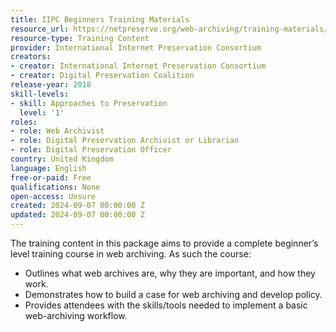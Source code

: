 ```yaml
---
title: IIPC Beginners Training Materials
resource_url: https://netpreserve.org/web-archiving/training-materials/
resource-type: Training Content
provider: International Internet Preservation Consortium
creators:
- creator: International Internet Preservation Consortium
- creator: Digital Preservation Coalition
release-year: 2018
skill-levels:
- skill: Approaches to Preservation
  level: '1'
roles:
- role: Web Archivist
- role: Digital Preservation Archivist or Librarian
- role: Digital Preservation Officer
country: United Kingdom
language: English
free-or-paid: Free
qualifications: None
open-access: Unsure
created: 2024-09-07 00:00:00 Z
updated: 2024-09-07 00:00:00 Z
---
```


The training content in this package aims to provide a complete beginner’s level training course in web archiving. As such the course:

* Outlines what web archives are, why they are important, and how they work.
* Demonstrates how to build a case for web archiving and develop policy.
* Provides attendees with the skills/tools needed to implement a basic web-archiving workflow.
